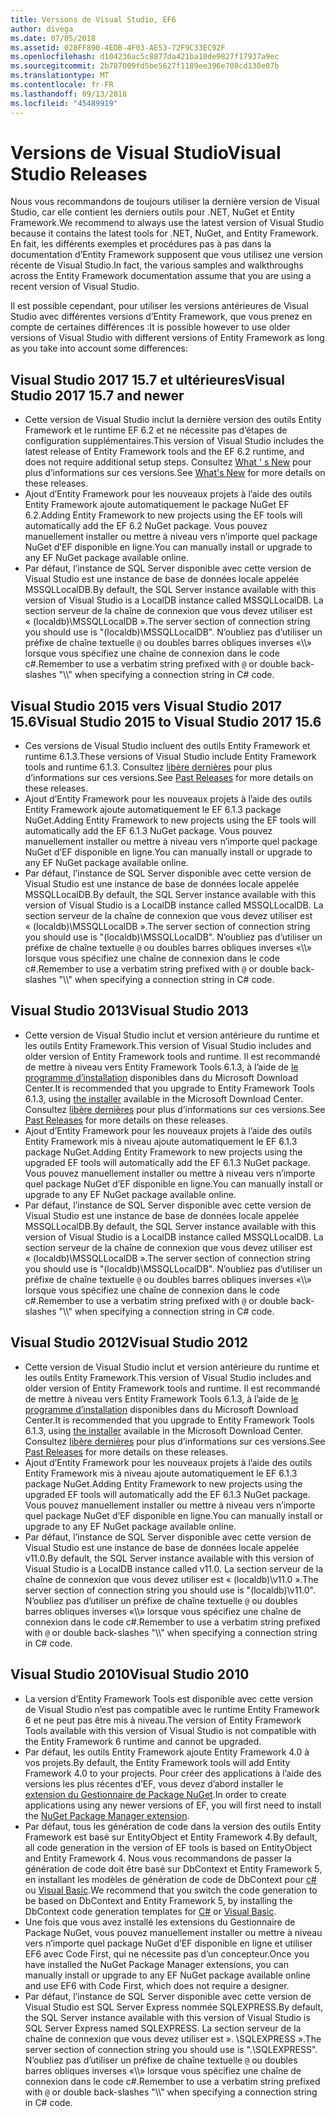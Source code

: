 ```yaml
---
title: Versions de Visual Studio, EF6
author: divega
ms.date: 07/05/2018
ms.assetid: 028FF890-4EDB-4F03-AE53-72F9C33EC92F
ms.openlocfilehash: d104236ac5c8877da421ba10de9827f17937a9ec
ms.sourcegitcommit: 2b787009fd5be5627f1189ee396e708cd130e07b
ms.translationtype: MT
ms.contentlocale: fr-FR
ms.lasthandoff: 09/13/2018
ms.locfileid: "45489919"
---
```

# <a name="visual-studio-releases"></a><span data-ttu-id="d648f-102">Versions de Visual Studio</span><span class="sxs-lookup"><span data-stu-id="d648f-102">Visual Studio Releases</span></span>

<span data-ttu-id="d648f-103">Nous vous recommandons de toujours utiliser la dernière version de Visual Studio, car elle contient les derniers outils pour .NET, NuGet et Entity Framework.</span><span class="sxs-lookup"><span data-stu-id="d648f-103">We recommend to always use the latest version of Visual Studio because it contains the latest tools for .NET, NuGet, and Entity Framework.</span></span>
<span data-ttu-id="d648f-104">En fait, les différents exemples et procédures pas à pas dans la documentation d’Entity Framework supposent que vous utilisez une version récente de Visual Studio.</span><span class="sxs-lookup"><span data-stu-id="d648f-104">In fact, the various samples and walkthroughs across the Entity Framework documentation assume that you are using a recent version of Visual Studio.</span></span>

<span data-ttu-id="d648f-105">Il est possible cependant, pour utiliser les versions antérieures de Visual Studio avec différentes versions d’Entity Framework, que vous prenez en compte de certaines différences :</span><span class="sxs-lookup"><span data-stu-id="d648f-105">It is possible however to use older versions of Visual Studio with different versions of Entity Framework as long as you take into account some differences:</span></span>

## <a name="visual-studio-2017-157-and-newer"></a><span data-ttu-id="d648f-106">Visual Studio 2017 15.7 et ultérieures</span><span class="sxs-lookup"><span data-stu-id="d648f-106">Visual Studio 2017 15.7 and newer</span></span>

- <span data-ttu-id="d648f-107">Cette version de Visual Studio inclut la dernière version des outils Entity Framework et le runtime EF 6.2 et ne nécessite pas d’étapes de configuration supplémentaires.</span><span class="sxs-lookup"><span data-stu-id="d648f-107">This version of Visual Studio includes the latest release of Entity Framework tools and the EF 6.2 runtime, and does not require additional setup steps.</span></span>
<span data-ttu-id="d648f-108">Consultez [What ' s New](~/ef6/what-is-new/index.md) pour plus d’informations sur ces versions.</span><span class="sxs-lookup"><span data-stu-id="d648f-108">See [What's New](~/ef6/what-is-new/index.md) for more details on these releases.</span></span>
- <span data-ttu-id="d648f-109">Ajout d’Entity Framework pour les nouveaux projets à l’aide des outils Entity Framework ajoute automatiquement le package NuGet EF 6.2.</span><span class="sxs-lookup"><span data-stu-id="d648f-109">Adding Entity Framework to new projects using the EF tools will automatically add the EF 6.2 NuGet package.</span></span>
<span data-ttu-id="d648f-110">Vous pouvez manuellement installer ou mettre à niveau vers n’importe quel package NuGet d’EF disponible en ligne.</span><span class="sxs-lookup"><span data-stu-id="d648f-110">You can manually install or upgrade to any EF NuGet package available online.</span></span>
- <span data-ttu-id="d648f-111">Par défaut, l’instance de SQL Server disponible avec cette version de Visual Studio est une instance de base de données locale appelée MSSQLLocalDB.</span><span class="sxs-lookup"><span data-stu-id="d648f-111">By default, the SQL Server instance available with this version of Visual Studio is a LocalDB instance called MSSQLLocalDB.</span></span>
<span data-ttu-id="d648f-112">La section serveur de la chaîne de connexion que vous devez utiliser est « (localdb)\\MSSQLLocalDB ».</span><span class="sxs-lookup"><span data-stu-id="d648f-112">The server section of connection string you should use is "(localdb)\\MSSQLLocalDB".</span></span>
<span data-ttu-id="d648f-113">N’oubliez pas d’utiliser un préfixe de chaîne textuelle `@` ou doubles barres obliques inverses «\\\\» lorsque vous spécifiez une chaîne de connexion dans le code c#.</span><span class="sxs-lookup"><span data-stu-id="d648f-113">Remember to use a verbatim string prefixed with `@` or double back-slashes "\\\\" when specifying a connection string in C# code.</span></span>  


## <a name="visual-studio-2015-to-visual-studio-2017-156"></a><span data-ttu-id="d648f-114">Visual Studio 2015 vers Visual Studio 2017 15.6</span><span class="sxs-lookup"><span data-stu-id="d648f-114">Visual Studio 2015 to Visual Studio 2017 15.6</span></span>

- <span data-ttu-id="d648f-115">Ces versions de Visual Studio incluent des outils Entity Framework et runtime 6.1.3.</span><span class="sxs-lookup"><span data-stu-id="d648f-115">These versions of Visual Studio include Entity Framework tools and runtime 6.1.3.</span></span>
<span data-ttu-id="d648f-116">Consultez [libère dernières](~/ef6/what-is-new/past-releases.md#ef-613) pour plus d’informations sur ces versions.</span><span class="sxs-lookup"><span data-stu-id="d648f-116">See [Past Releases](~/ef6/what-is-new/past-releases.md#ef-613) for more details on these releases.</span></span>
- <span data-ttu-id="d648f-117">Ajout d’Entity Framework pour les nouveaux projets à l’aide des outils Entity Framework ajoute automatiquement le EF 6.1.3 package NuGet.</span><span class="sxs-lookup"><span data-stu-id="d648f-117">Adding Entity Framework to new projects using the EF tools will automatically add the EF 6.1.3 NuGet package.</span></span>
<span data-ttu-id="d648f-118">Vous pouvez manuellement installer ou mettre à niveau vers n’importe quel package NuGet d’EF disponible en ligne.</span><span class="sxs-lookup"><span data-stu-id="d648f-118">You can manually install or upgrade to any EF NuGet package available online.</span></span>
- <span data-ttu-id="d648f-119">Par défaut, l’instance de SQL Server disponible avec cette version de Visual Studio est une instance de base de données locale appelée MSSQLLocalDB.</span><span class="sxs-lookup"><span data-stu-id="d648f-119">By default, the SQL Server instance available with this version of Visual Studio is a LocalDB instance called MSSQLLocalDB.</span></span>
<span data-ttu-id="d648f-120">La section serveur de la chaîne de connexion que vous devez utiliser est « (localdb)\\MSSQLLocalDB ».</span><span class="sxs-lookup"><span data-stu-id="d648f-120">The server section of connection string you should use is "(localdb)\\MSSQLLocalDB".</span></span>
<span data-ttu-id="d648f-121">N’oubliez pas d’utiliser un préfixe de chaîne textuelle `@` ou doubles barres obliques inverses «\\\\» lorsque vous spécifiez une chaîne de connexion dans le code c#.</span><span class="sxs-lookup"><span data-stu-id="d648f-121">Remember to use a verbatim string prefixed with `@` or double back-slashes "\\\\" when specifying a connection string in C# code.</span></span>  


## <a name="visual-studio-2013"></a><span data-ttu-id="d648f-122">Visual Studio 2013</span><span class="sxs-lookup"><span data-stu-id="d648f-122">Visual Studio 2013</span></span>
- <span data-ttu-id="d648f-123">Cette version de Visual Studio inclut et version antérieure du runtime et les outils Entity Framework.</span><span class="sxs-lookup"><span data-stu-id="d648f-123">This version of Visual Studio includes and older version of Entity Framework tools and runtime.</span></span>
<span data-ttu-id="d648f-124">Il est recommandé de mettre à niveau vers Entity Framework Tools 6.1.3, à l’aide de [le programme d’installation](https://www.microsoft.com/en-us/download/details.aspx?id=40762) disponibles dans du Microsoft Download Center.</span><span class="sxs-lookup"><span data-stu-id="d648f-124">It is recommended that you upgrade to Entity Framework Tools 6.1.3, using [the installer](https://www.microsoft.com/en-us/download/details.aspx?id=40762) available in the Microsoft Download Center.</span></span>
<span data-ttu-id="d648f-125">Consultez [libère dernières](~/ef6/what-is-new/past-releases.md#ef-613) pour plus d’informations sur ces versions.</span><span class="sxs-lookup"><span data-stu-id="d648f-125">See [Past Releases](~/ef6/what-is-new/past-releases.md#ef-613) for more details on these releases.</span></span>
- <span data-ttu-id="d648f-126">Ajout d’Entity Framework pour les nouveaux projets à l’aide des outils Entity Framework mis à niveau ajoute automatiquement le EF 6.1.3 package NuGet.</span><span class="sxs-lookup"><span data-stu-id="d648f-126">Adding Entity Framework to new projects using the upgraded EF tools will automatically add the EF 6.1.3 NuGet package.</span></span>
<span data-ttu-id="d648f-127">Vous pouvez manuellement installer ou mettre à niveau vers n’importe quel package NuGet d’EF disponible en ligne.</span><span class="sxs-lookup"><span data-stu-id="d648f-127">You can manually install or upgrade to any EF NuGet package available online.</span></span>
- <span data-ttu-id="d648f-128">Par défaut, l’instance de SQL Server disponible avec cette version de Visual Studio est une instance de base de données locale appelée MSSQLLocalDB.</span><span class="sxs-lookup"><span data-stu-id="d648f-128">By default, the SQL Server instance available with this version of Visual Studio is a LocalDB instance called MSSQLLocalDB.</span></span>
<span data-ttu-id="d648f-129">La section serveur de la chaîne de connexion que vous devez utiliser est « (localdb)\\MSSQLLocalDB ».</span><span class="sxs-lookup"><span data-stu-id="d648f-129">The server section of connection string you should use is "(localdb)\\MSSQLLocalDB".</span></span>
<span data-ttu-id="d648f-130">N’oubliez pas d’utiliser un préfixe de chaîne textuelle `@` ou doubles barres obliques inverses «\\\\» lorsque vous spécifiez une chaîne de connexion dans le code c#.</span><span class="sxs-lookup"><span data-stu-id="d648f-130">Remember to use a verbatim string prefixed with `@` or double back-slashes "\\\\" when specifying a connection string in C# code.</span></span>  

## <a name="visual-studio-2012"></a><span data-ttu-id="d648f-131">Visual Studio 2012</span><span class="sxs-lookup"><span data-stu-id="d648f-131">Visual Studio 2012</span></span>

- <span data-ttu-id="d648f-132">Cette version de Visual Studio inclut et version antérieure du runtime et les outils Entity Framework.</span><span class="sxs-lookup"><span data-stu-id="d648f-132">This version of Visual Studio includes and older version of Entity Framework tools and runtime.</span></span>
<span data-ttu-id="d648f-133">Il est recommandé de mettre à niveau vers Entity Framework Tools 6.1.3, à l’aide de [le programme d’installation](https://www.microsoft.com/en-us/download/details.aspx?id=40762) disponibles dans du Microsoft Download Center.</span><span class="sxs-lookup"><span data-stu-id="d648f-133">It is recommended that you upgrade to Entity Framework Tools 6.1.3, using [the installer](https://www.microsoft.com/en-us/download/details.aspx?id=40762) available in the Microsoft Download Center.</span></span>
<span data-ttu-id="d648f-134">Consultez [libère dernières](~/ef6/what-is-new/past-releases.md#ef-613) pour plus d’informations sur ces versions.</span><span class="sxs-lookup"><span data-stu-id="d648f-134">See [Past Releases](~/ef6/what-is-new/past-releases.md#ef-613) for more details on these releases.</span></span>
- <span data-ttu-id="d648f-135">Ajout d’Entity Framework pour les nouveaux projets à l’aide des outils Entity Framework mis à niveau ajoute automatiquement le EF 6.1.3 package NuGet.</span><span class="sxs-lookup"><span data-stu-id="d648f-135">Adding Entity Framework to new projects using the upgraded EF tools will automatically add the EF 6.1.3 NuGet package.</span></span>
<span data-ttu-id="d648f-136">Vous pouvez manuellement installer ou mettre à niveau vers n’importe quel package NuGet d’EF disponible en ligne.</span><span class="sxs-lookup"><span data-stu-id="d648f-136">You can manually install or upgrade to any EF NuGet package available online.</span></span>
- <span data-ttu-id="d648f-137">Par défaut, l’instance de SQL Server disponible avec cette version de Visual Studio est une instance de base de données locale appelée v11.0.</span><span class="sxs-lookup"><span data-stu-id="d648f-137">By default, the SQL Server instance available with this version of Visual Studio is a LocalDB instance called v11.0.</span></span>
<span data-ttu-id="d648f-138">La section serveur de la chaîne de connexion que vous devez utiliser est « (localdb)\\v11.0 ».</span><span class="sxs-lookup"><span data-stu-id="d648f-138">The server section of connection string you should use is "(localdb)\\v11.0".</span></span>
<span data-ttu-id="d648f-139">N’oubliez pas d’utiliser un préfixe de chaîne textuelle `@` ou doubles barres obliques inverses «\\\\» lorsque vous spécifiez une chaîne de connexion dans le code c#.</span><span class="sxs-lookup"><span data-stu-id="d648f-139">Remember to use a verbatim string prefixed with `@` or double back-slashes "\\\\" when specifying a connection string in C# code.</span></span>  

## <a name="visual-studio-2010"></a><span data-ttu-id="d648f-140">Visual Studio 2010</span><span class="sxs-lookup"><span data-stu-id="d648f-140">Visual Studio 2010</span></span>

- <span data-ttu-id="d648f-141">La version d’Entity Framework Tools est disponible avec cette version de Visual Studio n’est pas compatible avec le runtime Entity Framework 6 et ne peut pas être mis à niveau.</span><span class="sxs-lookup"><span data-stu-id="d648f-141">The version of Entity Framework Tools available with this version of Visual Studio is not compatible with the Entity Framework 6 runtime and cannot be upgraded.</span></span>
- <span data-ttu-id="d648f-142">Par défaut, les outils Entity Framework ajoute Entity Framework 4.0 à vos projets.</span><span class="sxs-lookup"><span data-stu-id="d648f-142">By default, the Entity Framework tools will add Entity Framework 4.0 to your projects.</span></span>
<span data-ttu-id="d648f-143">Pour créer des applications à l’aide des versions les plus récentes d’EF, vous devez d’abord installer le [extension du Gestionnaire de Package NuGet](https://marketplace.visualstudio.com/items?itemName=NuGetTeam.NuGetPackageManager).</span><span class="sxs-lookup"><span data-stu-id="d648f-143">In order to create applications using any newer versions of EF, you will first need to install the [NuGet Package Manager extension](https://marketplace.visualstudio.com/items?itemName=NuGetTeam.NuGetPackageManager).</span></span>
- <span data-ttu-id="d648f-144">Par défaut, tous les génération de code dans la version des outils Entity Framework est basé sur EntityObject et Entity Framework 4.</span><span class="sxs-lookup"><span data-stu-id="d648f-144">By default, all code generation in the version of EF tools is based on EntityObject and Entity Framework 4.</span></span>
<span data-ttu-id="d648f-145">Nous vous recommandons de passer la génération de code doit être basé sur DbContext et Entity Framework 5, en installant les modèles de génération de code de DbContext pour [c#](https://marketplace.visualstudio.com/items?itemName=EntityFrameworkTeam.EF5xDbContextGeneratorforC) ou [Visual Basic](https://marketplace.visualstudio.com/items?itemName=EntityFrameworkTeam.EF5xDbContextGeneratorforVBNET).</span><span class="sxs-lookup"><span data-stu-id="d648f-145">We recommend that you switch the code generation to be based on DbContext and Entity Framework 5, by installing the DbContext code generation templates for [C#](https://marketplace.visualstudio.com/items?itemName=EntityFrameworkTeam.EF5xDbContextGeneratorforC) or [Visual Basic](https://marketplace.visualstudio.com/items?itemName=EntityFrameworkTeam.EF5xDbContextGeneratorforVBNET).</span></span>
- <span data-ttu-id="d648f-146">Une fois que vous avez installé les extensions du Gestionnaire de Package NuGet, vous pouvez manuellement installer ou mettre à niveau vers n’importe quel package NuGet d’EF disponible en ligne et utiliser EF6 avec Code First, qui ne nécessite pas d’un concepteur.</span><span class="sxs-lookup"><span data-stu-id="d648f-146">Once you have installed the NuGet Package Manager extensions, you can manually install or upgrade to any EF NuGet package available online and use EF6 with Code First, which does not require a designer.</span></span>
- <span data-ttu-id="d648f-147">Par défaut, l’instance de SQL Server disponible avec cette version de Visual Studio est SQL Server Express nommée SQLEXPRESS.</span><span class="sxs-lookup"><span data-stu-id="d648f-147">By default, the SQL Server instance available with this version of Visual Studio is SQL Server Express named SQLEXPRESS.</span></span>
<span data-ttu-id="d648f-148">La section serveur de la chaîne de connexion que vous devez utiliser est ». \\SQLEXPRESS ».</span><span class="sxs-lookup"><span data-stu-id="d648f-148">The server section of connection string you should use is ".\\SQLEXPRESS".</span></span>
<span data-ttu-id="d648f-149">N’oubliez pas d’utiliser un préfixe de chaîne textuelle `@` ou doubles barres obliques inverses «\\\\» lorsque vous spécifiez une chaîne de connexion dans le code c#.</span><span class="sxs-lookup"><span data-stu-id="d648f-149">Remember to use a verbatim string prefixed with `@` or double back-slashes "\\\\" when specifying a connection string in C# code.</span></span>
